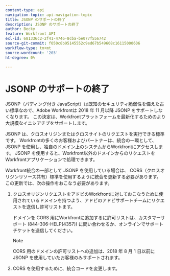 ```yaml
---
content-type: api
navigation-topic: api-navigation-topic
title: JSONP のサポートの終了
description: JSONP のサポートの終了
author: Becky
feature: Workfront API
exl-id: 681336c2-2f41-4746-8cba-be077f556742
source-git-commit: f050c8b95145552c9ed67b549608c16115000606
workflow-type: tm+mt
source-wordcount: '203'
ht-degree: 0%

---
```


# JSONP のサポートの終了

JSONP（パディング付き JavaScript）は既知のセキュリティ脆弱性を備えた古い標準なので、Adobe Workfrontは 2018 年 11 月以降 JSONP をサポートしなくなります。 この決定は、Workfrontプラットフォームを最新化するためのより大規模なイニシアチブをサポートします。

JSONP は、クロスオリジンまたはクロスサイトのリクエストを実行できる標準です。 Workfrontの多くのお客様およびパートナーは、統合の一環として、JSONP を使用し、独自のドメイン上のシステムからWorkfrontにアクセスします。 JSONP を使用すると、Workfront以外のドメインからのリクエストをWorkfrontアプリケーションで処理できます。

Workfront統合の一部として JSONP を使用している場合は、 CORS（クロスオリジンリソース共有）標準を使用するように統合を更新する必要があります。 この更新では、次の操作をおこなう必要があります。

1. クロスオリジンリクエストをアドビのWorkfrontに対しておこなうために使用されているドメインを持つよう、アドビのアドビサポートチームにリクエストを送信し許可リストます。

   ドメインを CORS 用にWorkfrontに追加するに許可リストは、カスタマーサポート (844-306-HELP(4357)) に問い合わせるか、オンラインでサポートチケットを送信してください。

   >[!NOTE]
   >
   >CORS 用のドメインの許可リストへの追加は、2018 年 8 月 1 日以前に JSONP を使用していたお客様のみサポートされます。


1. CORS を使用するために、統合コードを変更します。
